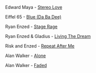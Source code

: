 Edward Maya - [Stereo Love][1]

Eiffel 65 - [Blue (Da Ba Dee)][2]

Ryan Enzed - [Stage Rage][3]

Ryan Enzed & Gladius - [Living The Dream][4]

Risk and Enzed - [Repeat After Me][5]

Alan Walker - [Alone][6]

Alan Walker - [Faded][7]

[1]: https://www.youtube.com/watch?v=ixWNDh2XAwE
[2]: https://www.youtube.com/watch?v=zA52uNzx7Y4
[3]: https://www.youtube.com/watch?v=jSiMyTwUfWY
[4]: https://www.youtube.com/watch?v=YVpfEBxTGgA
[5]: https://www.youtube.com/watch?v=HtyAW80KM6U
[6]: https://www.youtube.com/watch?v=1-xGerv5FOk
[7]: https://www.youtube.com/watch?v=1oTUupME0-M